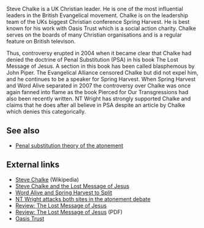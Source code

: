 Steve Chalke is a UK Christian leader. He is one of the most
influential leaders in the British Evangelical movement. Chalke is
on the leadership team of the UKs biggest Christian conference
Spring Harvest. He is best known for his work with Oasis Trust
which is a social action charity. Chalke serves on the boards of
many Christian organisations and is a regular feature on British
televison.

Thus, controversy erupted in 2004 when it became clear that Chalke
had denied the doctrine of Penal Substitution (PSA) in his book The
Lost Message of Jesus. A section in this book has been called
blasphemous by John Piper. The Evangelical Alliance censored Chalke
but did not expel him, and he continues to be a speaker for Spring
Harvest. When Spring Harvest and Word Alive separated in 2007 the
controversy over Chalke was once again fanned into flame as the
book Pierced for Our Transgressions had also been recently written.
NT Wright has strongly supported Chalke and claims that he does
after all believe in PSA despite an article by Chalke which denies
this categorically.


## See also

-   [Penal substitution theory of the atonement](Penal_substitution_theory_of_the_atonement "Penal substitution theory of the atonement")

## External links

-   [Steve Chalke](http://en.wikipedia.org/wiki/Steve_Chalke "w:Steve Chalke")
    (Wikipedia)
-   [Steve Chalke and the Lost Message of Jesus](http://adrianwarnock.com/2004/11/steve-chalke-and-lost-message-of-jesus.htm)
-   [Word Alive and Spring Harvest to Split](http://adrianwarnock.com/2007/04/word-alive-and-spring-harvest-to.htm)
-   [NT Wright attacks both sites in the atonement debate](http://adrianwarnock.com/2007/04/atonement-n-t-wright-attacks-both-sides.htm)
-   [Review: The Lost Message of Jesus](http://arotau.com/archives/2004/09/06/review-the-lost-message-of-jesus-by-steve-chalke)
-   [Review: The Lost Message of Jesus](http://www.vanguardmagazine.info/vanguard/Vanguard20.pdf)
    (PDF)
-   [Oasis Trust](http://www.oasistrust.org/about/stevechalke)



